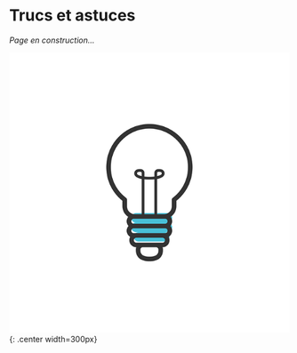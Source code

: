 # Trucs et astuces

*Page en construction...*

![texte alternatif](../../images/ampoule.png){: .center width=300px} 
